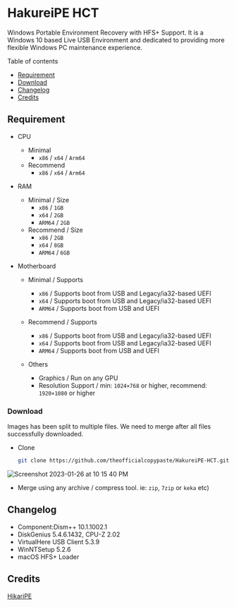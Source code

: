 # HakureiPE HCT

Windows Portable Environment Recovery with HFS+ Support. It is a Windows 10 based Live USB Environment and dedicated to providing more flexible Windows PC maintenance experience.

Table of contents

- [Requirement](#requirement)
- [Download](#download)
- [Changelog](#changelog)
- [Credits](#credits)

## Requirement

- CPU
  - Minimal
    - `x86` / `x64` / `Arm64`
  - Recommend
    - `x86` / `x64` / `Arm64`

- RAM
  - Minimal / Size
    - `x86` / `1GB`
    - `x64` / `2GB`
    - `ARM64` / `2GB`
  - Recommend / Size
    - `x86` / `2GB`
    - `x64` / `8GB`
    - `ARM64` / `6GB`
  
- Motherboard
  - Minimal / Supports
    - `x86` / Supports boot from USB and Legacy/ia32-based UEFI
    - `x64` / Supports boot from USB and Legacy/ia32-based UEFI
    - `ARM64` / Supports boot from USB and UEFI  

  - Recommend / Supports
    - `x86` / Supports boot from USB and Legacy/ia32-based UEFI
    - `x64` / Supports boot from USB and Legacy/ia32-based UEFI
    - `ARM64` / Supports boot from USB and UEFI
  
  - Others
    - Graphics / Run on any GPU
    - Resolution Support / min: `1024×768` or higher, recommend: `1920×1080` or higher

### Download

Images has been split to multiple files. We need to merge after all files successfully downloaded.

- Clone

    ```zsh
    git clone https://github.com/theofficialcopypaste/HakureiPE-HCT.git
    ```

![Screenshot 2023-01-26 at 10 15 40 PM](https://user-images.githubusercontent.com/72515939/214858606-7d72c0fa-344e-4570-8635-b7658780090b.png)

- Merge using any archive / compress tool. ie: `zip`, `7zip` or `keka` etc)

## Changelog

- Component:Dism++ 10.1.1002.1
- DiskGenius 5.4.6.1432, CPU-Z 2.02
- VirtualHere USB Client 5.3.9
- WinNTSetup 5.2.6
- macOS HFS+ Loader

## Credits

[HikariPE](https://hikaricalyx.com/hikaripe/)
